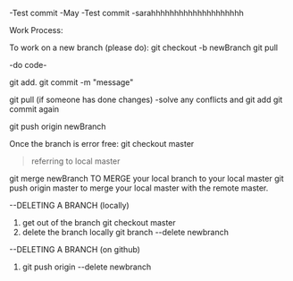 -Test commit -May
-Test commit -sarahhhhhhhhhhhhhhhhhhhh


Work Process:

To work on a new branch (please do):
git checkout -b newBranch
git pull

-do code-

git add.
git commit -m "message"

git pull (if someone has done changes)
-solve any conflicts and git add git commit again

git push origin newBranch

Once the branch is error free:
git checkout master  
>referring to local master

git merge newBranch TO MERGE your local branch to your local master
git push origin master to merge your local master with the remote master.

--DELETING A BRANCH (locally)
1) get out of the branch 
git checkout master
2) delete the branch locally
git branch --delete newbranch

--DELETING A BRANCH (on github)
1) git push origin --delete newbranch
